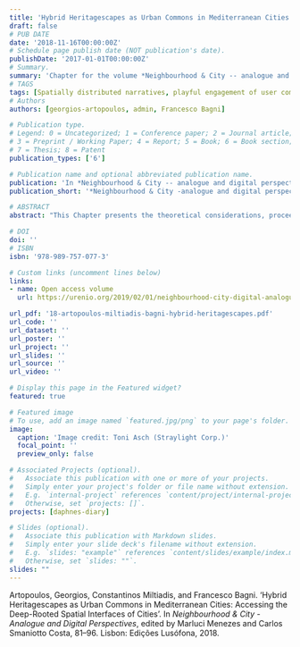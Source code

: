 ```yaml
---
title: 'Hybrid Heritagescapes as Urban Commons in Mediterranean Cities: Accessing the Deep-Rooted Spatial Interfaces of Cities'
draft: false
# PUB DATE
date: '2018-11-16T00:00:00Z' 
# Schedule page publish date (NOT publication's date).
publishDate: '2017-01-01T00:00:00Z'
# Summary. 
summary: 'Chapter for the volume *Neighbourhood & City -- analogue and digital perspectives*; 2018.'
# TAGS 
tags: [Spatially distributed narratives, playful engagement of user communities, interdisciplinary digital methodologies, accessible tourism, Mediterranean historic cities, heritage, Cyprus]
# Authors
authors: [georgios-artopoulos, admin, Francesco Bagni]

# Publication type.
# Legend: 0 = Uncategorized; 1 = Conference paper; 2 = Journal article;
# 3 = Preprint / Working Paper; 4 = Report; 5 = Book; 6 = Book section;
# 7 = Thesis; 8 = Patent
publication_types: ['6']

# Publication name and optional abbreviated publication name.
publication: 'In *Neighbourhood & City -- analogue and digital perspectives*, edited by  Menezes, Marluci and Costa, Carlos Smaniotto, 81-96.'
publication_short: '*Neighbourhood & City -analogue and digital perspectives*'

# ABSTRACT 
abstract: "This Chapter presents the theoretical considerations, proceedings and practical outcomes of the training school that took place in Nicosia in the context of the COST Action CyberParks. The Chapter introduces the history of Nicosia, the last divided capital of Europe, through the development of its Venetian fortifications. It presents new approaches to the use of ICT for facilitating the re-appropriation of the moat of Nicosia’s medieval fortifications from being used as parking space, and other fragmentary private uses, into a green belt that highlights the only shared heritage that unites the two sides of the divided city, that is, its Medieval Walls. It discusses about digital interfaces and interactive narratives, which contribute to the exploitation of heritage in Mediterranean cities for the reactivation of neglected urban green spaces through playful engagement, gamification, and storytelling. It argues that heritage can be used to influence positively the social cohesion of neighbourhoods as it can be promoted in such a way that, instead of provoking tensions and division, would offer spaces of inclusion, interesting everyday experiences and provide a sense of belonging to socially excluded communities. Two ICT-enabled proposals developed during the training school are presented: the first about the development of a digital platform for co-appropriation and co-management of the spaces into the moat by the inhabitants of the city in cooperation with the local authorities; and the second about the creation of spatially-distributed storytelling for the promotion of the history of the Medieval walls of the city by exploiting the software and communities of Geocaching. These actions will be contextualised by the preliminary results of a limited survey of users of the space under study, which informed the two proposals."

# DOI 
doi: ''
# ISBN
isbn: '978-989-757-077-3'

# Custom links (uncomment lines below)
links:
- name: Open access volume
  url: https://urenio.org/2019/02/01/neighbourhood-city-digital-analogue-perspectives/

url_pdf: '18-artopoulos-miltiadis-bagni-hybrid-heritagescapes.pdf'
url_code: ''
url_dataset: ''
url_poster: ''
url_project: ''
url_slides: ''
url_source: ''
url_video: ''

# Display this page in the Featured widget?
featured: true

# Featured image
# To use, add an image named `featured.jpg/png` to your page's folder.
image:
  caption: 'Image credit: Toni Asch (Straylight Corp.)'
  focal_point: ''
  preview_only: false

# Associated Projects (optional).
#   Associate this publication with one or more of your projects.
#   Simply enter your project's folder or file name without extension.
#   E.g. `internal-project` references `content/project/internal-project/index.md`.
#   Otherwise, set `projects: []`.
projects: [daphnes-diary]

# Slides (optional).
#   Associate this publication with Markdown slides.
#   Simply enter your slide deck's filename without extension.
#   E.g. `slides: "example"` references `content/slides/example/index.md`.
#   Otherwise, set `slides: ""`.
slides: ""
---
```


Artopoulos, Georgios, Constantinos Miltiadis, and Francesco Bagni. ‘Hybrid Heritagescapes as Urban Commons in Mediterranean Cities: Accessing the Deep-Rooted Spatial Interfaces of Cities’. In _Neighbourhood & City -Analogue and Digital Perspectives_, edited by Marluci Menezes and Carlos Smaniotto Costa, 81–96. Lisbon: Edições Lusófona, 2018.